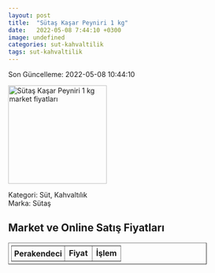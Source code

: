 ```yaml
---
layout: post
title:  "Sütaş Kaşar Peyniri 1 kg"
date:   2022-05-08 7:44:10 +0300
image: undefined
categories: sut-kahvaltilik
tags: sut-kahvaltilik
---
```


Son Güncelleme: 2022-05-08 10:44:10

<img src="undefined" width="200" alt="Sütaş Kaşar Peyniri 1 kg market fiyatları" />

Kategori: Süt, Kahvaltılık
<br />
Marka: Sütaş

<h2>Market ve Online Satış Fiyatları</h2>

<table border="1" style="padding: 5px;width:80%;">
  <tr>
    <td style="padding: 5px;"><strong>Perakendeci</strong></td>
    <td><strong>Fiyat</strong></td>
    <td><strong>İşlem</strong></td>
  </tr>
  
</table>
